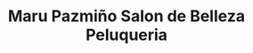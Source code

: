 ---
title: "Maru Pazmiño Salon de Belleza Peluqueria"
url: /la-aurora/maru-pazmino-salon-de-belleza-peluqueria/
shop: peluquería
---
